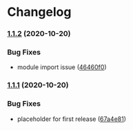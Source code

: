 # Changelog

### [1.1.2](https://www.github.com/yashanand1910/standard-release-notes/compare/v1.1.1...v1.1.2) (2020-10-20)


### Bug Fixes

* module import issue ([46460f0](https://www.github.com/yashanand1910/standard-release-notes/commit/46460f018ccf23ebdc02464d8fd00ba8eea4fea0))

### [1.1.1](https://www.github.com/yashanand1910/standard-release-notes/compare/v1.1.0...v1.1.1) (2020-10-20)


### Bug Fixes

* placeholder for first release ([67a4e81](https://www.github.com/yashanand1910/standard-release-notes/commit/67a4e81ca90fc1e62ad9f46a4efcb6090bd8063d))
